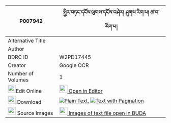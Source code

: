 |P007942|སྤྱིར་བཏང་དངོས་ལུགས་དངོས་བཤེར། ཤུགས་རིག་པ། ཚ་བ་རིག་པ། 
| --- | --- 
|Alternative Title |
|Author | 
|BDRC ID | W2PD17445
|Creator | Google OCR
|Number of Volumes| 1
|<img width="25" src="https://img.icons8.com/color/25/000000/edit-property.png">Edit Online| [<img width="25" src="https://avatars.githubusercontent.com/u/45091458?s=200&v=4"> Open in Editor](http://editor.openpecha.org/P007942)
|<img width="25" src="https://img.icons8.com/fluent/48/000000/download-2.png"/>  Download | [![](https://img.icons8.com/color/20/000000/txt.png)Plain Text](https://github.com/Openpecha/P007942/releases/download/v2/chirtang_ngo_luk_ngo_sher_shuk_plain_P007942.zip), [![](https://img.icons8.com/color/20/000000/txt.png)Text with Pagination](https://github.com/Openpecha/P007942/releases/download/v2/chirtang_ngo_luk_ngo_sher_shuk_pages_P007942.zip)
|<img width="25" src="https://img.icons8.com/plasticine/100/000000/pictures-folder.png"/>  Source Images | [<img width="25" src="https://library.bdrc.io/icons/BUDA-small.svg"> Images of text file open in BUDA](https://library.bdrc.io/show/bdr:W2PD17445)